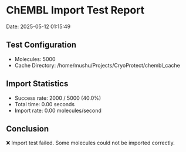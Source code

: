 # ChEMBL Import Test Report

Date: 2025-05-12 01:15:49

## Test Configuration

- Molecules: 5000
- Cache Directory: /home/mushu/Projects/CryoProtect/chembl_cache

## Import Statistics

- Success rate: 2000 / 5000 (40.0%)
- Total time: 0.00 seconds
- Import rate: 0.00 molecules/second

## Conclusion

❌ Import test failed. Some molecules could not be imported correctly.
